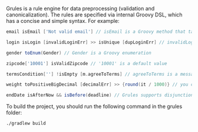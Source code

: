 Grules is a rule engine for data preprocessing (validation and canonicalization). The rules are specified via internal Groovy DSL, which has a concise and simple syntax. For example:

```groovy
email isEmail ['Not valid email'] // isEmail is a Groovy method that takes an email value as its parameter

login isLogin [invalidLoginErr] >> isUnique [dupLoginErr] // invalidLoginErr and dupLoginErr are String error messages

gender toEnum(Gender) // Gender is a Groovy enumeration

zipcode['10001'] isValidZipcode // '10001' is a default value

termsCondition[''] !isEmpty [m.agreeToTerms] // agreeToTerms is a message from a resource bundle

weight toPositiveBigDecimal [decimalErr] >> {round(it / 1000)} // you can use closures as well

endDate isAfterNow && isBefore(deadline) // Grules supports disjunction, conjunction, negation
```

To build the project, you should run the following command in the grules folder:

    ./gradlew build
